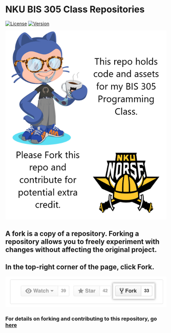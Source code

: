 # NKU BIS 305 Class Repositories

[![License](https://img.shields.io/badge/license-MIT-blue.svg)](https://shields.io/)
[![Version](https://img.shields.io/badge/semver-1.0.0-orange.svg)](https://shields.io/)

![](.//images/readmeheader.PNG)

## A fork is a copy of a repository. Forking a repository allows you to freely experiment with changes without affecting the original project. 

## In the top-right corner of the page, click Fork.

![Fork Button](.//images/ForkButton.PNG?raw=true)

### For details on forking and contributing to this repository, go <a href="https://github.com/BIS305/bis305/blob/master/HowToContributeToARepo.md" target="_blank">here</a>
